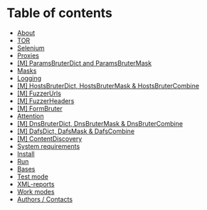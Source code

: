 # Table of contents

* [About](README.md)
* [TOR](tor.md)
* [Selenium](selenium.md)
* [Proxies](proxies.md)
* [\[M\] ParamsBruterDict and ParamsBruterMask](m-paramsbruterdict-and-paramsbrutermask.md)
* [Masks](masks.md)
* [Logging](logging.md)
* [\[M\] HostsBruterDict, HostsBruterMask & HostsBruterCombine](m-hostsbruterdict-hostsbrutermask-and-hostsbrutercombine.md)
* [\[M\] FuzzerUrls](m-fuzzerurls.md)
* [\[M\] FuzzerHeaders](m-fuzzerheaders.md)
* [\[M\] FormBruter](m-formbruter.md)
* [Attention](attention.md)
* [\[M\] DnsBruterDict, DnsBruterMask & DnsBruterCombine](m-dnsbruterdict-dnsbrutermask-and-dnsbrutercombine.md)
* [\[M\] DafsDict, DafsMask & DafsCombine](m-dafsdict-dafsmask-and-dafscombine.md)
* [\[M\] ContentDiscovery](m-contentdiscovery.md)
* [System requirements](system-requirements.md)
* [Install](install.md)
* [Run](run.md)
* [Bases](bases.md)
* [Test mode](test-mode.md)
* [XML-reports](xml-reports.md)
* [Work modes](work-modes.md)
* [Authors / Contacts](authors-contacts.md)

